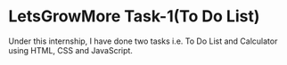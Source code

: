 # LetsGrowMore Task-1(To Do List)
Under this internship, I have done two tasks i.e. To Do List and Calculator using HTML, CSS and JavaScript.
